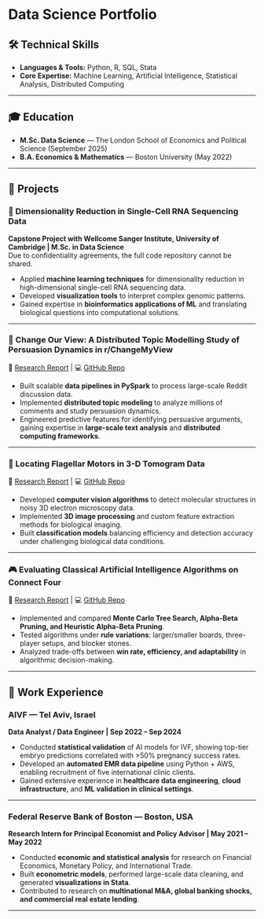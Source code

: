 # Data Science Portfolio

## 🛠️ Technical Skills
- **Languages & Tools:** Python, R, SQL, Stata  
- **Core Expertise:** Machine Learning, Artificial Intelligence, Statistical Analysis, Distributed Computing  

---

## 🎓 Education
- **M.Sc. Data Science** — The London School of Economics and Political Science (September 2025)  
- **B.A. Economics & Mathematics** — Boston University (May 2022)  

---

## 📂 Projects

### 🧬 Dimensionality Reduction in Single-Cell RNA Sequencing Data
**Capstone Project with Wellcome Sanger Institute, University of Cambridge | M.Sc. in Data Science**  
Due to confidentiality agreements, the full code repository cannot be shared.  
- Applied **machine learning techniques** for dimensionality reduction in high-dimensional single-cell RNA sequencing data.  
- Developed **visualization tools** to interpret complex genomic patterns.  
- Gained expertise in **bioinformatics applications of ML** and translating biological questions into computational solutions.  

---

### 💬 Change Our View: A Distributed Topic Modelling Study of Persuasion Dynamics in r/ChangeMyView  
📄 [Research Report]() | 💻 [GitHub Repo]()  

- Built scalable **data pipelines in PySpark** to process large-scale Reddit discussion data.  
- Implemented **distributed topic modeling** to analyze millions of comments and study persuasion dynamics.  
- Engineered predictive features for identifying persuasive arguments, gaining expertise in **large-scale text analysis** and **distributed computing frameworks**.  

---

### 🔬 Locating Flagellar Motors in 3-D Tomogram Data  
📄 [Research Report]() | 💻 [GitHub Repo]()  

- Developed **computer vision algorithms** to detect molecular structures in noisy 3D electron microscopy data.  
- Implemented **3D image processing** and custom feature extraction methods for biological imaging.  
- Built **classification models** balancing efficiency and detection accuracy under challenging biological data conditions.  

---

### 🎮 Evaluating Classical Artificial Intelligence Algorithms on Connect Four  
📄 [Research Report]() | 💻 [GitHub Repo]()  

- Implemented and compared **Monte Carlo Tree Search, Alpha-Beta Pruning, and Heuristic Alpha-Beta Pruning**.  
- Tested algorithms under **rule variations**: larger/smaller boards, three-player setups, and blocker stones.  
- Analyzed trade-offs between **win rate, efficiency, and adaptability** in algorithmic decision-making.  

---

## 💼 Work Experience

### AIVF — Tel Aviv, Israel  
**Data Analyst / Data Engineer | Sep 2022 – Sep 2024**  
- Conducted **statistical validation** of AI models for IVF, showing top-tier embryo predictions correlated with >50% pregnancy success rates.  
- Developed an **automated EMR data pipeline** using Python + AWS, enabling recruitment of five international clinic clients.  
- Gained extensive experience in **healthcare data engineering**, **cloud infrastructure**, and **ML validation in clinical settings**.  

---

### Federal Reserve Bank of Boston — Boston, USA  
**Research Intern for Principal Economist and Policy Advisor | May 2021 – May 2022**  
- Conducted **economic and statistical analysis** for research on Financial Economics, Monetary Policy, and International Trade.  
- Built **econometric models**, performed large-scale data cleaning, and generated **visualizations in Stata**.  
- Contributed to research on **multinational M&A, global banking shocks, and commercial real estate lending**.  

---
